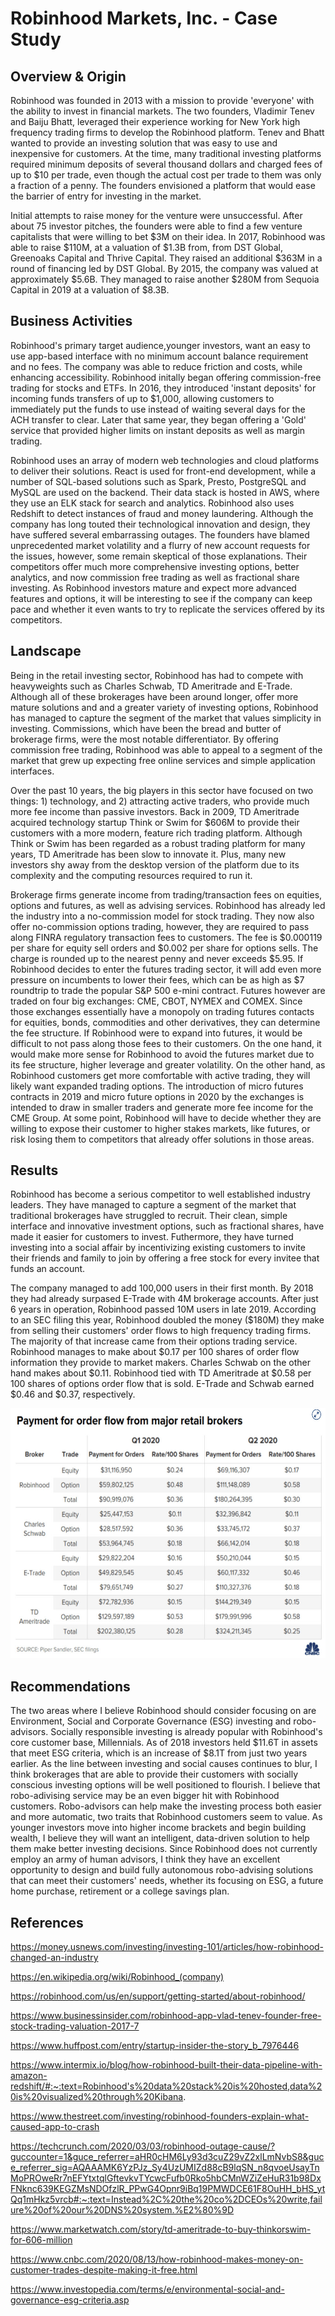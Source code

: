 # Robinhood Markets, Inc. - Case Study

## Overview & Origin

Robinhood was founded in 2013 with a mission to provide 'everyone' with the ability to invest in financial markets. The two founders, Vladimir Tenev and Baiju Bhatt, leveraged their experience working for New York high frequency trading firms to develop the Robinhood platform. Tenev and Bhatt wanted to provide an investing solution that was easy to use and inexpensive for customers. At the time, many traditional investing platforms required minimum deposits of several thousand dollars and charged fees of up to $10 per trade, even though the actual cost per trade to them was only a fraction of a penny. The founders envisioned a platform that would ease the barrier of entry for investing in the market.

Initial attempts to raise money for the venture were unsuccessful. After about 75 investor pitches, the founders were able to find a few venture capitalists that were willing to bet $3M on their idea. In 2017, Robinhood was able to raise $110M, at a valuation of $1.3B from, from DST Global, Greenoaks Capital and Thrive Capital. They raised an additional $363M in a round of financing led by DST Global. By 2015, the company was valued at approximately $5.6B. They managed to raise another $280M from Sequoia Capital in 2019 at a valuation of $8.3B.



## Business Activities


Robinhood's primary target audience,younger investors, want an easy to use app-based interface with no minimum account balance requirement and no fees. The company was able to reduce friction and costs, while enhancing accessibility. Robinhood initally began offering commission-free trading for stocks and ETFs. In 2016, they introduced 'instant deposits' for incoming funds transfers of up to $1,000, allowing customers to immediately put the funds to use instead of waiting several days for the ACH transfer to clear. Later that same year, they began offering a 'Gold' service that provided higher limits on instant deposits as well as margin trading.

Robinhood uses an array of modern web technologies and cloud platforms to deliver their solutions. React is used for front-end development, while a number of SQL-based solutions such as Spark, Presto, PostgreSQL and MySQL are used on the backend. Their data stack is hosted in AWS, where they use an ELK stack for search and analytics. Robinhood also uses Redshift to detect instances of fraud and money laundering. Although the company has long touted their technological innovation and design, they have suffered several embarrassing outages. The founders have blamed unprecedented market volatility and a flurry of new account requests for the issues, however, some remain skeptical of those explanations. Their competitors offer much more comprehensive investing options, better analytics, and now commission free trading as well as fractional share investing. As Robinhood investors mature and expect more advanced features and options, it will be interesting to see if the company can keep pace and whether it even wants to try to replicate the services offered by its competitors.



## Landscape


Being in the retail investing sector, Robinhood has had to compete with heavyweights such as Charles Schwab, TD Ameritrade and E-Trade. Although all of these brokerages have been around longer, offer more mature solutions and and a greater variety of investing options, Robinhood has managed to capture the segment of the market that values simplicity in investing. Commissions, which have been the bread and butter of brokerage firms, were the most notable differentiator. By offering commission free trading, Robinhood was able to appeal to a segment of the market that grew up expecting free online services and simple application interfaces.

Over the past 10 years, the big players in this sector have focused on two things: 1) technology, and 2) attracting active traders, who provide much more fee income than passive investors. Back in 2009, TD Ameritrade acquired technology startup Think or Swim for $606M to provide their customers with a more modern, feature rich trading platform. Although Think or Swim has been regarded as a robust trading platform for many years, TD Ameritrade has been slow to innovate it. Plus, many new investors shy away from the desktop version of the platform due to its complexity and the computing resources required to run it. 

Brokerage firms generate income from trading/transaction fees on equities, options and futures, as well as advising services. Robinhood has already led the industry into a no-commission model for stock trading. They now also offer no-commission options trading, however, they are required to pass along FINRA regulatory transaction fees to customers. The fee is $0.000119 per share for equity sell orders and $0.002 per share for options sells. The charge is rounded up to the nearest penny and never exceeds $5.95. If Robinhood decides to enter the futures trading sector, it will add even more pressure on incumbents to lower their fees, which can be as high as $7 roundtrip to trade the popular S&P 500 e-mini contract. Futures however are traded on four big exchanges: CME, CBOT, NYMEX and COMEX. Since those exchanges essentially have a monopoly on trading futures contacts for equities, bonds, commodities and other derivatives, they can determine the fee structure. If Robinhood were to expand into futures, it would be difficult to not pass along those fees to their customers. On the one hand, it would make more sense for Robinhood to avoid the futures market due to its fee structure, higher leverage and greater volatility. On the other hand, as Robinhood customers get more comfortable with active trading, they will likely want expanded trading options. The introduction of micro futures contracts in 2019 and micro future options in 2020 by the exchanges is intended to draw in smaller traders and generate more fee income for the CME Group. At some point, Robinhood will have to decide whether they are willing to expose their customer to higher stakes markets, like futures, or risk losing them to competitors that already offer solutions in those areas.



## Results


Robinhood has become a serious competitor to well established industry leaders. They have managed to capture a segment of the market that traditional brokerages have struggled to recruit. Their clean, simple interface and innovative investment options, such as fractional shares, have made it easier for customers to invest. Futhermore, they have turned investing into a social affair by incentivizing existing customers to invite their friends and family to join by offering a free stock for every invitee that funds an account.

The company managed to add 100,000 users in their first month. By 2018 they had already surpased E-Trade with 4M brokerage accounts. After just 6 years in operation, Robinhood passed 10M users in late 2019. According to an SEC filing this year, Robinhood doubled the money ($180M) they make from selling their customers' order flows to high frequency trading firms. The majority of that increase came from their options trading service. Robinhood manages to make about $0.17 per 100 shares of order flow information they provide to market makers. Charles Schwab on the other hand makes about $0.11. Robinhood tied with TD Ameritrade at $0.58 per 100 shares of options order flow that is sold. E-Trade and Schwab earned $0.46 and $0.37, respectively.

<p align="center">
<img src="../images/orderflow.jpg" alt="Order Flow" width="550" height="400">
</p>

## Recommendations


The two areas where I believe Robinhood should consider focusing on are Environment, Social and Corporate Governance (ESG) investing and robo-advisors. Socially responsible investing is already popular with Robinhood's core customer base, Millennials. As of 2018 investors held $11.6T in assets that meet ESG criteria, which is an increase of $8.1T from just two years earlier. As the line between investing and social causes continues to blur, I think brokerages that are able to provide their customers with socially conscious investing options will be well positioned to flourish. I believe that robo-adivising service may be an even bigger hit with Robinhood customers. Robo-advisors can help make the investing process both easier and more automatic, two traits that Robinhood customers seem to value. As younger investors move into higher income brackets and begin building wealth, I believe they will want an intelligent, data-driven solution to help them make better investing decisions. Since Robinhood does not currently employ an army of human advisors, I think they have an excellent opportunity to design and build fully autonomous robo-advising solutions that can meet their customers' needs, whether its focusing on ESG, a future home purchase, retirement or a college savings plan.



## References


https://money.usnews.com/investing/investing-101/articles/how-robinhood-changed-an-industry

https://en.wikipedia.org/wiki/Robinhood_(company)

https://robinhood.com/us/en/support/getting-started/about-robinhood/

https://www.businessinsider.com/robinhood-app-vlad-tenev-founder-free-stock-trading-valuation-2017-7

https://www.huffpost.com/entry/startup-insider-the-story_b_7976446

https://www.intermix.io/blog/how-robinhood-built-their-data-pipeline-with-amazon-redshift/#:~:text=Robinhood's%20data%20stack%20is%20hosted,data%20is%20visualized%20through%20Kibana.

https://www.thestreet.com/investing/robinhood-founders-explain-what-caused-app-to-crash

https://techcrunch.com/2020/03/03/robinhood-outage-cause/?guccounter=1&guce_referrer=aHR0cHM6Ly93d3cuZ29vZ2xlLmNvbS8&guce_referrer_sig=AQAAAMK6YzPJz_Sy4UzUMIZd88cB9lqSN_n8qvoeUsayTnMoPROweRr7nEFYtxtqlGftevkvTYcwcFufb0Rko5hbCMnWZiZeHuR31b98DxFNknc639KEGZMsNDOfzlR_PPwG4Opnr9iBq19PMWDCE61F8OuHH_bHS_ytQq1mHkz5vrcb#:~:text=Instead%2C%20the%20co%2DCEOs%20write,failure%20of%20our%20DNS%20system.%E2%80%9D

https://www.marketwatch.com/story/td-ameritrade-to-buy-thinkorswim-for-606-million

https://www.cnbc.com/2020/08/13/how-robinhood-makes-money-on-customer-trades-despite-making-it-free.html

https://www.investopedia.com/terms/e/environmental-social-and-governance-esg-criteria.asp